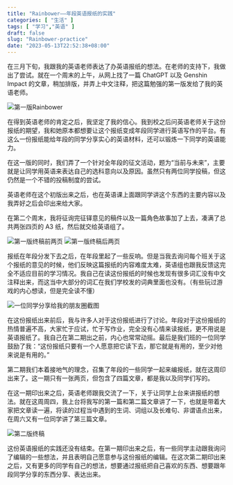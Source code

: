 ```yaml
---
title: "Rainbower——年段英语报纸的实践"
categories: [ "生活" ]
tags: [ "学习","英语" ]
draft: false
slug: "Rainbower-practice"
date: "2023-05-13T22:52:38+08:00"
---
```


在三月下旬，我跟我的英语老师表达了办英语报纸的想法。在老师的支持下，我做出了尝试。就在一个周末的上午，从网上找了一篇 ChatGPT 以及 Genshin Impact 的文章，稍加排版，并弄上中文注释，把这篇勉强的第一版发给了我的英语老师。

![第一版Rainbower][1]

在得到英语老师的肯定之后，我坚定了我的信心。我到校之后问英语老师关于这份报纸的期望，我和她原本都想要让这个报纸变成年段同学进行英语写作的平台。有这么一份报纸能给年段的同学分享实心的英语材料，还可以锻炼一下同学的英语能力。

在这一版的同时，我们弄了一个针对全年段的征文活动，题为“当前与未来”，主要就是让同学用英语来表达自己的选科意向以及原因。虽然只有两位同学投稿，但这仍然是一个不错的投稿制度的尝试。

英语老师在这个初版出来之后，也在英语课上面跟同学讲这个东西的主要内容以及我弄好之后会印出来给大家。

在第二个周末，我将征询完征铎意见的稿件以及一篇角色故事加了上去，凑满了总共两张四页的 A3 纸，然后就交给英语组了。

![第一版终稿前两页][2]
![第一版终稿后两页][3]

报纸在年段分发下去之后，在年段里起了一些反响。但是当我去询问每个班关于这个报纸的意见的时候，他们反映这篇报纸的内容难度太难，英语组也跟我反馈这完全不适应目前的学习情况。我自己在读这份报纸的时候也发现有很多词汇没有中文注释出来，而这当中大部分的词汇在我们学校发的词典里面也没有。（有些玩过游戏的内心想读，但是完全读不懂）

![一位同学分享给我的朋友圈截图][4]

在这份报纸出来前后，我与许多人对于这份报纸进行了讨论。年段对于这份报纸的热情普遍不高，大家忙于应试，忙于写作业，完全没有心情来读报纸，更不用说是英语报纸了。我自己在第二期出之前，内心也常常动摇。最后是我们班的一位同学鼓励了我：“这份报纸只要有一个人愿意把它读下去，那它就是有用的，至少对他来说是有用的。”

第二期我们本着接地气的理念，召集了年段的一些同学一起来编报纸，就在这周印出来了。这一期只有一张两页，但包含了四篇文章，都是我以及同学们写的。

在这一期印出来之后，英语老师跟我交流了一下，关于让同学上台来讲报纸的想法。就在这周周四，我上台将我写的第一篇和第二篇文章讲了一下，也就是带着大家把文章读一遍，将读的过程当中遇到的生词、词组以及长难句、非谓语点出来，在周六又有一位同学讲了第三篇文章。

![第二版终稿][5]

这份英语报纸的实践还没有结束。在第一期印出来之后，有一些同学主动跟我询问了编辑的一些想法，并且表明自己愿意参与这份报纸的编辑。在这次第二期印出来之后，又有更多的同学有自己的想法，想要通过报纸把自己喜欢的东西、想要跟年段同学分享的东西分享、表达出来。

  [1]: https://www.xiaozonglin.cn/usr/uploads/2023/05/3142186619.jpg
  [2]: https://www.xiaozonglin.cn/usr/uploads/2023/05/3047373698.jpg
  [3]: https://www.xiaozonglin.cn/usr/uploads/2023/05/219509244.jpg
  [4]: https://www.xiaozonglin.cn/usr/uploads/2023/05/1658918422.jpg
  [5]: https://www.xiaozonglin.cn/usr/uploads/2023/05/1397887434.jpg